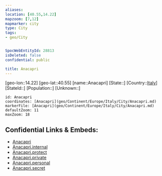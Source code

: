 ```yaml
---
aliases: 
location: [40.55,14.22]
mapzoom: [7,12] 
mapmarker: city 
type: City
tags:
- geo/City


SpocWebEntityId: 28813
isDeleted: false
confidential: public

title: Anacapri
---
```

[geo-lon::14.22]
[geo-lat::40.55]
[name::Anacapri]
[State::]
[Country::[Italy](geo/Continent/Europe/Italy.md)]
[StateId::]
[Population::]
[Unknown::]


```leaflet
id: Anacapri
coordinates: [Anacapri](geo/Continent/Europe/Italy/City/Anacapri.md)
markerFile: [Anacapri](geo/Continent/Europe/Italy/City/Anacapri.md)
defaultZoom: 11 
maxZoom: 18
```


## Confidential Links & Embeds: 
- [Anacapri](../../../../../../_public/geo/Continent/Europe/Italy/City/Anacapri.md) 
- [Anacapri.internal](../../../../../../_internal/geo/Continent/Europe/Italy/City/Anacapri.internal.md) 
- [Anacapri.protect](../../../../../../_protect/geo/Continent/Europe/Italy/City/Anacapri.protect.md) 
- [Anacapri.private](../../../../../../_private/geo/Continent/Europe/Italy/City/Anacapri.private.md) 
- [Anacapri.personal](../../../../../../_personal/geo/Continent/Europe/Italy/City/Anacapri.personal.md) 
- [Anacapri.secret](../../../../../../_secret/geo/Continent/Europe/Italy/City/Anacapri.secret.md) 
